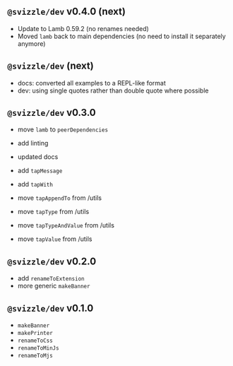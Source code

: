 ## `@svizzle/dev` v0.4.0 (next)

- Update to Lamb 0.59.2 (no renames needed)
- Moved `lamb` back to main dependencies (no need to install it separately anymore)

## `@svizzle/dev` (next)

- docs: converted all examples to a REPL-like format
- dev: using single quotes rather than double quote where possible

## `@svizzle/dev` v0.3.0

- move `lamb` to `peerDependencies`
- add linting
- updated docs

- add `tapMessage`
- add `tapWith`
- move `tapAppendTo` from /utils
- move `tapType` from /utils
- move `tapTypeAndValue` from /utils
- move `tapValue` from /utils


## `@svizzle/dev` v0.2.0

- add `renameToExtension`
- more generic `makeBanner`


## `@svizzle/dev` v0.1.0

- `makeBanner`
- `makePrinter`
- `renameToCss`
- `renameToMinJs`
- `renameToMjs`
